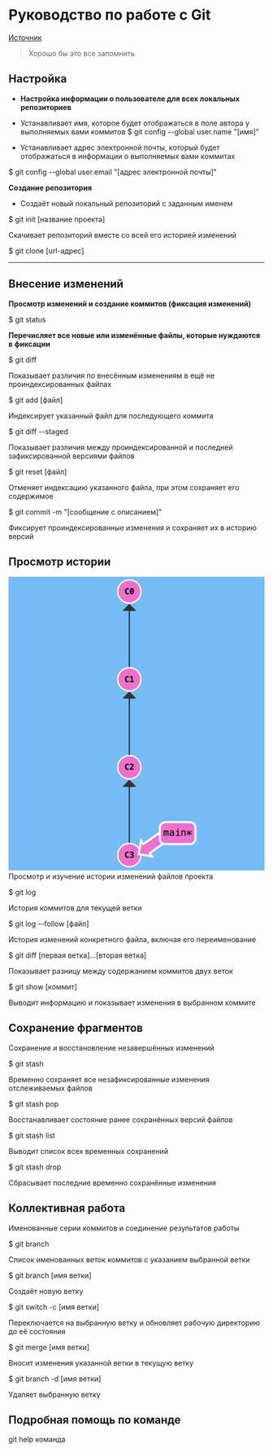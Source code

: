# Руководство по работе с Git

<!--- Источник: https://training.github.com/downloads/ru/github-git-cheat-sheet/--->

  [Источник](https://training.github.com/downloads/ru/github-git-cheat-sheet/ "Справочник Git")

>Хорошо бы это все запомнить

## Настройка

* **Настройка информации о пользователе для всех локальных репозиториев** 

* Устанавливает имя, которое будет отображаться в поле автора у выполняемых вами коммитов
$ git config --global user.name "[имя]"

* Устанавливает адрес электронной почты, который будет отображаться в информации о выполняемых вами коммитах

$ git config --global user.email "[адрес электронной почты]"



**Создание репозитория**

* Создаёт новый локальный репозиторий с заданным именем

$ git init [название проекта]

Скачивает репозиторий вместе со всей его историей изменений

$ git clone [url-адрес]



***



## Внесение изменений

**Просмотр изменений и создание коммитов (фиксация изменений)**

$ git status

**Перечисляет все новые или изменённые файлы, которые нуждаются в фиксации**

$ git diff

Показывает различия по внесённым изменениям в ещё не проиндексированных файлах

$ git add [файл]

Индексирует указанный файл для последующего коммита

$ git diff --staged

Показывает различия между проиндексированной и последней зафиксированной версиями файлов

$ git reset [файл]

Отменяет индексацию указанного файла, при этом сохраняет его содержимое

$ git commit -m "[сообщение с описанием]"

Фиксирует проиндексированные изменения и сохраняет их в историю версий


## Просмотр истории

![Пример какой то ](/img/primer.png)
Просмотр и изучение истории изменений файлов проекта

$ git log

История коммитов для текущей ветки

$ git log --follow [файл]

История изменений конкретного файла, включая его переименование

$ git diff [первая ветка]...[вторая ветка]

Показывает разницу между содержанием коммитов двух веток

$ git show [коммит]

Выводит информацию и показывает изменения в выбранном коммите


## Сохранение фрагментов
Сохранение и восстановление незавершённых изменений

$ git stash

Временно сохраняет все незафиксированные изменения отслеживаемых файлов

$ git stash pop

Восстанавливает состояние ранее сохранённых версий файлов

$ git stash list

Выводит список всех временных сохранений

$ git stash drop

Сбрасывает последние временно сохранённыe изменения

## Коллективная работа

Именованные серии коммитов и соединение результатов работы

$ git branch

Список именованных веток коммитов с указанием выбранной ветки

$ git branch [имя ветки]

Создаёт новую ветку

$ git switch -c [имя ветки]

Переключается на выбранную ветку и обновляет рабочую директорию до её состояния

$ git merge [имя ветки]

Вносит изменения указанной ветки в текущую ветку

$ git branch -d [имя ветки]

Удаляет выбранную ветку

## Подробная помощь по команде

git help команда

